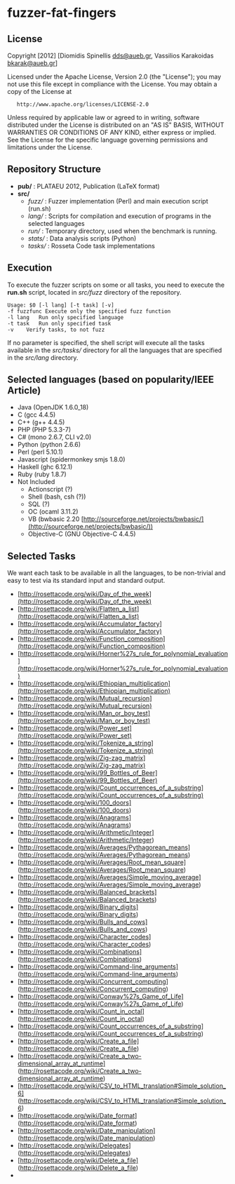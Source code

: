 fuzzer-fat-fingers
==================

License
-------

 Copyright [2012] [Diomidis Spinellis <dds@aueb.gr>, Vassilios Karakoidas <bkarak@aueb.gr>]

   Licensed under the Apache License, Version 2.0 (the "License");
   you may not use this file except in compliance with the License.
   You may obtain a copy of the License at

       http://www.apache.org/licenses/LICENSE-2.0

   Unless required by applicable law or agreed to in writing, software
   distributed under the License is distributed on an "AS IS" BASIS,
   WITHOUT WARRANTIES OR CONDITIONS OF ANY KIND, either express or implied.
   See the License for the specific language governing permissions and
   limitations under the License.

Repository Structure
--------------------

* **pub/** : PLATAEU 2012, Publication (LaTeX format)
* **src/**
  * _fuzz/_ : Fuzzer implementation (Perl) and main execution script (run.sh)
  * _lang/_ : Scripts for compilation and execution of programs in the selected languages
  * _run/_ : Temporary directory, used when the benchmark is running.
  * _stats/_ : Data analysis scripts (Python)
  * _tasks/_ : Rosseta Code task implementations

Execution
---------

To execute the fuzzer scripts on some or all tasks, you need to execute the **run.sh** script, located in 
_src/fuzz_ directory of the repository.

    Usage: $0 [-l lang] [-t task] [-v]
    -f fuzzfunc Execute only the specified fuzz function
    -l lang   Run only specified language
    -t task   Run only specified task
    -v    Verify tasks, to not fuzz

If no parameter is specified, the shell script will execute all the tasks available in the _src/tasks/_ directory for all the languages that are specified in the _src/lang_ directory.

Selected languages (based on popularity/IEEE Article)
-----------------------------------------------------

* Java (OpenJDK 1.6.0_18)
* C (gcc 4.4.5)
* C++ (g++ 4.4.5)
* PHP (PHP 5.3.3-7)
* C# (mono 2.6.7, CLI v2.0)
* Python (python 2.6.6)
* Perl (perl 5.10.1)
* Javascript (spidermonkey smjs 1.8.0)
* Haskell (ghc 6.12.1)
* Ruby (ruby 1.8.7)
* Not Included
  * Actionscript (?)
  * Shell (bash, csh (?))
  * SQL (?)
  * OC (ocaml 3.11.2)
  * VB (bwbasic 2.20 [http://sourceforge.net/projects/bwbasic/](http://sourceforge.net/projects/bwbasic/))
  * Objective-C (GNU Objective-C 4.4.5)

Selected Tasks
--------------
We want each task to be available in all the languages, to be non-trivial and easy to test via its standard input and standard output.

* [http://rosettacode.org/wiki/Day_of_the_week](http://rosettacode.org/wiki/Day_of_the_week)
* [http://rosettacode.org/wiki/Flatten_a_list](http://rosettacode.org/wiki/Flatten_a_list)
* [http://rosettacode.org/wiki/Accumulator_factory](http://rosettacode.org/wiki/Accumulator_factory)
* [http://rosettacode.org/wiki/Function_composition](http://rosettacode.org/wiki/Function_composition)
* [http://rosettacode.org/wiki/Horner%27s_rule_for_polynomial_evaluation](http://rosettacode.org/wiki/Horner%27s_rule_for_polynomial_evaluation)
* [http://rosettacode.org/wiki/Ethiopian_multiplication](http://rosettacode.org/wiki/Ethiopian_multiplication)
* [http://rosettacode.org/wiki/Mutual_recursion](http://rosettacode.org/wiki/Mutual_recursion)
* [http://rosettacode.org/wiki/Man_or_boy_test](http://rosettacode.org/wiki/Man_or_boy_test)
* [http://rosettacode.org/wiki/Power_set](http://rosettacode.org/wiki/Power_set)
* [http://rosettacode.org/wiki/Tokenize_a_string](http://rosettacode.org/wiki/Tokenize_a_string)
* [http://rosettacode.org/wiki/Zig-zag_matrix](http://rosettacode.org/wiki/Zig-zag_matrix)
* [http://rosettacode.org/wiki/99_Bottles_of_Beer](http://rosettacode.org/wiki/99_Bottles_of_Beer)
* [http://rosettacode.org/wiki/Count_occurrences_of_a_substring](http://rosettacode.org/wiki/Count_occurrences_of_a_substring)
* [http://rosettacode.org/wiki/100_doors] (http://rosettacode.org/wiki/100_doors)
* [http://rosettacode.org/wiki/Anagrams] (http://rosettacode.org/wiki/Anagrams)
* [http://rosettacode.org/wiki/Arithmetic/Integer] (http://rosettacode.org/wiki/Arithmetic/Integer)
* [http://rosettacode.org/wiki/Averages/Pythagorean_means] (http://rosettacode.org/wiki/Averages/Pythagorean_means)
* [http://rosettacode.org/wiki/Averages/Root_mean_square] (http://rosettacode.org/wiki/Averages/Root_mean_square)
* [http://rosettacode.org/wiki/Averages/Simple_moving_average] (http://rosettacode.org/wiki/Averages/Simple_moving_average)
* [http://rosettacode.org/wiki/Balanced_brackets] (http://rosettacode.org/wiki/Balanced_brackets)
* [http://rosettacode.org/wiki/Binary_digits] (http://rosettacode.org/wiki/Binary_digits)
* [http://rosettacode.org/wiki/Bulls_and_cows] (http://rosettacode.org/wiki/Bulls_and_cows)
* [http://rosettacode.org/wiki/Character_codes] (http://rosettacode.org/wiki/Character_codes)
* [http://rosettacode.org/wiki/Combinations] (http://rosettacode.org/wiki/Combinations)
* [http://rosettacode.org/wiki/Command-line_arguments] (http://rosettacode.org/wiki/Command-line_arguments)
* [http://rosettacode.org/wiki/Concurrent_computing] (http://rosettacode.org/wiki/Concurrent_computing)
* [http://rosettacode.org/wiki/Conway%27s_Game_of_Life] (http://rosettacode.org/wiki/Conway%27s_Game_of_Life)
* [http://rosettacode.org/wiki/Count_in_octal] (http://rosettacode.org/wiki/Count_in_octal)
* [http://rosettacode.org/wiki/Count_occurrences_of_a_substring] (http://rosettacode.org/wiki/Count_occurrences_of_a_substring)
* [http://rosettacode.org/wiki/Create_a_file] (http://rosettacode.org/wiki/Create_a_file)
* [http://rosettacode.org/wiki/Create_a_two-dimensional_array_at_runtime] (http://rosettacode.org/wiki/Create_a_two-dimensional_array_at_runtime)
* [http://rosettacode.org/wiki/CSV_to_HTML_translation#Simple_solution_6] (http://rosettacode.org/wiki/CSV_to_HTML_translation#Simple_solution_6)
* [http://rosettacode.org/wiki/Date_format] (http://rosettacode.org/wiki/Date_format)
* [http://rosettacode.org/wiki/Date_manipulation] (http://rosettacode.org/wiki/Date_manipulation)
* [http://rosettacode.org/wiki/Delegates] (http://rosettacode.org/wiki/Delegates)
* [http://rosettacode.org/wiki/Delete_a_file] (http://rosettacode.org/wiki/Delete_a_file)
* 